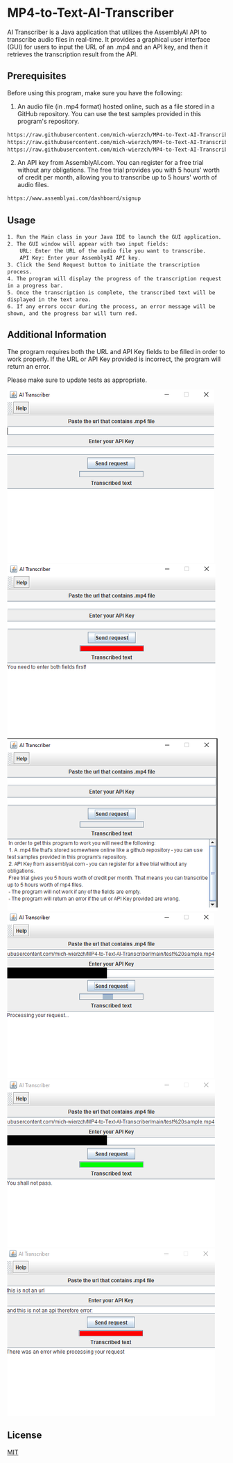 # MP4-to-Text-AI-Transcriber

AI Transcriber is a Java application that utilizes the AssemblyAI API to transcribe audio files in real-time. It provides a graphical user interface (GUI) for users to input the URL of an .mp4 and an API key, and then it retrieves the transcription result from the API.

## Prerequisites

Before using this program, make sure you have the following:

   1. An audio file (in .mp4 format) hosted online, such as a file stored in a GitHub repository. You can use the test samples provided in this program's repository.
```bash
https://raw.githubusercontent.com/mich-wierzch/MP4-to-Text-AI-Transcriber/main/test%20sample.mp4
https://raw.githubusercontent.com/mich-wierzch/MP4-to-Text-AI-Transcriber/main/test_sample%202.mp4
https://raw.githubusercontent.com/mich-wierzch/MP4-to-Text-AI-Transcriber/main/test_sample_3.mp4
```
   2. An API key from AssemblyAI.com. You can register for a free trial without any obligations. The free trial provides you with 5 hours' worth of credit per month, allowing you to transcribe up to 5 hours' worth of audio files.

```bash
https://www.assemblyai.com/dashboard/signup
```

## Usage

    1. Run the Main class in your Java IDE to launch the GUI application.
    2. The GUI window will appear with two input fields:
        URL: Enter the URL of the audio file you want to transcribe.
        API Key: Enter your AssemblyAI API key.
    3. Click the Send Request button to initiate the transcription process.
    4. The program will display the progress of the transcription request in a progress bar.
    5. Once the transcription is complete, the transcribed text will be displayed in the text area.
    6. If any errors occur during the process, an error message will be shown, and the progress bar will turn red.

## Additional Information

The program requires both the URL and API Key fields to be filled in order to work properly.
If the URL or API Key provided is incorrect, the program will return an error.

Please make sure to update tests as appropriate.

![Default_state](https://github.com/mich-wierzch/MP4-to-Text-AI-Transcriber/blob/main/screenshots/preview_1.png)
![Fields_empty](https://github.com/mich-wierzch/MP4-to-Text-AI-Transcriber/blob/main/screenshots/preview_2.png)
![Help_button](https://github.com/mich-wierzch/MP4-to-Text-AI-Transcriber/blob/main/screenshots/preview_3.png)
![Processing](https://github.com/mich-wierzch/MP4-to-Text-AI-Transcriber/blob/main/screenshots/preview_4.png)
![Success](https://github.com/mich-wierzch/MP4-to-Text-AI-Transcriber/blob/main/screenshots/preview_5.png)
![Error](https://github.com/mich-wierzch/MP4-to-Text-AI-Transcriber/blob/main/screenshots/preview_6.png)
## License

[MIT](https://choosealicense.com/licenses/mit/)

